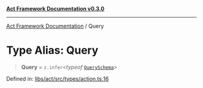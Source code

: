 [**Act Framework Documentation v0.3.0**](../README.md)

***

[Act Framework Documentation](../globals.md) / Query

# Type Alias: Query

> **Query** = `z.infer`\<*typeof* [`QuerySchema`](../variables/QuerySchema.md)\>

Defined in: [libs/act/src/types/action.ts:16](https://github.com/Rotorsoft/act-root/blob/b40f67575d048d860d7c67a52d36c927803922d7/libs/act/src/types/action.ts#L16)
